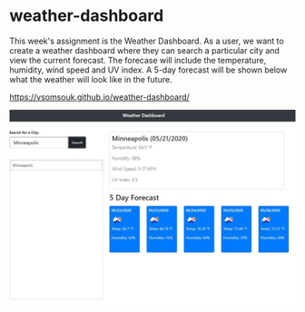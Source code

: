 # weather-dashboard
This week's assignment is the Weather Dashboard. As a user, we want to create a weather dashboard where they can search a particular city and view the current forecast. The forecase will include the temperature, humidity, wind speed and UV index. A 5-day forecast will be shown below what the weather will look like in the future. 


https://vsomsouk.github.io/weather-dashboard/


<img src="./Assets/Image/weatherimg.JPG">
